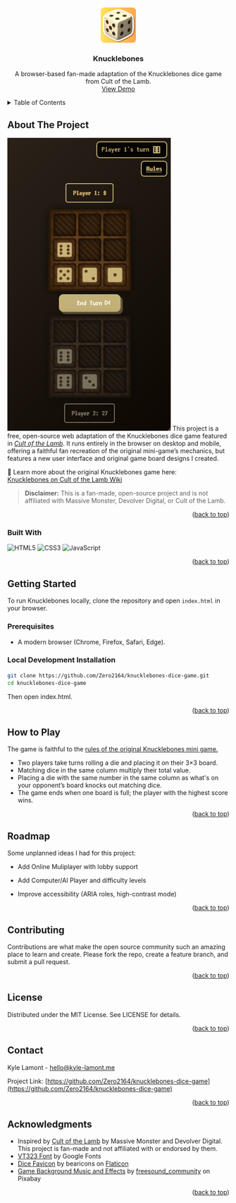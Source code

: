 <a id="readme-top"></a>

<br />
<div align="center">
  <a href="https://github.com/Zero2164/knucklebones-dice-game">
    <img src="assets/icons/android-chrome-512x512.png" alt="Knucklebones Logo" width="80" height="80">
  </a>

<h3 align="center">Knucklebones</h3>

  <p align="center">
    A browser-based fan-made adaptation of the Knucklebones dice game from Cult of the Lamb.
    <br />
    <a href="https://knucklebones-dicegame.web.app">View Demo</a>
  </p>
</div>

<details>
  <summary>Table of Contents</summary>
  <ol>
    <li>
      <a href="#about-the-project">About The Project</a>
      <ul>
        <li><a href="#built-with">Built With</a></li>
      </ul>
    </li>
    <li>
      <a href="#getting-started">Getting Started</a>
      <ul>
        <li><a href="#prerequisites">Prerequisites</a></li>
      </ul>
    </li>
    <li><a href="#how-to-play">How to Play</a></li>
    <li><a href="#roadmap">Roadmap</a></li>
    <li><a href="#contributing">Contributing</a></li>
    <li><a href="#license">License</a></li>
    <li><a href="#contact">Contact</a></li>
    <li><a href="#acknowledgments">Acknowledgments</a></li>
  </ol>
</details>

## About The Project

[<img src="assets/images/board_screenshot.png">](https://knucklebones-dicegame.web.app)
This project is a free, open-source web adaptation of the Knucklebones dice game featured in [*Cult of the Lamb*](https://cult-of-the-lamb.fandom.com/wiki/Knucklebones). It runs entirely in the browser on desktop and mobile, offering a faithful fan recreation of the original mini-game’s mechanics, but features a new user interface and original game board designs I created.

🔗 Learn more about the original Knucklebones game here:  
[Knucklebones on Cult of the Lamb Wiki](https://cult-of-the-lamb.fandom.com/wiki/Knucklebones)

> **Disclaimer:** This is a fan-made, open-source project and is not affiliated with Massive Monster, Devolver Digital, or Cult of the Lamb.

<p align="right">(<a href="#readme-top">back to top</a>)</p>

### Built With

![HTML5](https://img.shields.io/badge/html5-%23E34F26.svg?style=for-the-badge&logo=html5&logoColor=white)
![CSS3](https://img.shields.io/badge/css3-%231572B6.svg?style=for-the-badge&logo=css3&logoColor=white)
![JavaScript](https://img.shields.io/badge/javascript-%23323330.svg?style=for-the-badge&logo=javascript&logoColor=%23F7DF1E)

<p align="right">(<a href="#readme-top">back to top</a>)</p>

## Getting Started

To run Knucklebones locally, clone the repository and open `index.html` in your browser.

### Prerequisites

* A modern browser (Chrome, Firefox, Safari, Edge).


### Local Development Installation

```bash
git clone https://github.com/Zero2164/knucklebones-dice-game.git
cd knucklebones-dice-game
```
Then open index.html.
<p align="right">(<a href="#readme-top">back to top</a>)</p>

## How to Play

The game is faithful to the [rules of the original Knucklebones mini game.](https://cult-of-the-lamb.fandom.com/wiki/Knucklebones) 
- Two players take turns rolling a die and placing it on their 3×3 board.
- Matching dice in the same column multiply their total value.
- Placing a die with the same number in the same column as what's on your opponent’s board knocks out matching dice.
- The game ends when one board is full; the player with the highest score wins.
<p align="right">(<a href="#readme-top">back to top</a>)</p>

## Roadmap 

Some unplanned ideas I had for this project:
* Add Online Muliplayer with lobby support

* Add Computer/AI Player and difficulty levels

* Improve accessibility (ARIA roles, high-contrast mode)


<p align="right">(<a href="#readme-top">back to top</a>)</p>

## Contributing

Contributions are what make the open source community such an amazing place to learn and create. Please fork the repo, create a feature branch, and submit a pull request.
<p align="right">(<a href="#readme-top">back to top</a>)</p>

## License

Distributed under the MIT License. See LICENSE for details.
<p align="right">(<a href="#readme-top">back to top</a>)</p>

## Contact

Kyle Lamont - hello@kyle-lamont.me

Project Link: [https://github.com/Zero2164/knucklebones-dice-game](https://github.com/Zero2164/knucklebones-dice-game)
<p align="right">(<a href="#readme-top">back to top</a>)</p>


## Acknowledgments

* Inspired by [Cult of the Lamb](https://www.cultofthelamb.com/) by Massive Monster and Devolver Digital. This project is fan-made and not affiliated with or endorsed by them.
* [VT323 Font](https://fonts.googleapis.com/css2?family=VT323&display=swap) by Google Fonts
* [Dice Favicon](https://www.flaticon.com/authors/bearicons) by bearicons on [Flaticon](https://www.flaticon.com/)
* [Game Background Music and Effects](https://pixabay.com/users/freesound_community-46691455/?utm_source=link-attribution&utm_medium=referral&utm_campaign=music&utm_content=17221) by [freesound_community](https://pixabay.com//?utm_source=link-attribution&utm_medium=referral&utm_campaign=music&utm_content=17221) on Pixabay

<p align="right">(<a href="#readme-top">back to top</a>)</p>